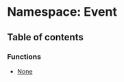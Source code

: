 # Namespace: Event

## Table of contents

### Functions

* [None](/auto-docs/fixed-layout-editor/functions/Event.None.md)

